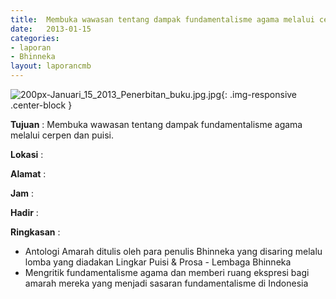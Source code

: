 ```yaml
---	
title: 	Membuka wawasan tentang dampak fundamentalisme agama melalui cerpen dan puisi
date: 	2013-01-15
categories:	
- laporan	
- Bhinneka	
layout: laporancmb	
---	
```

	
![200px-Januari_15_2013_Penerbitan_buku.jpg.jpg](/uploads/200px-Januari_15_2013_Penerbitan_buku.jpg.jpg){: .img-responsive .center-block }	
	
**Tujuan** :	Membuka wawasan tentang dampak fundamentalisme agama melalui cerpen dan puisi.
	
**Lokasi** :	
	
**Alamat** : 	
	
**Jam** :	
	
**Hadir** :	

**Ringkasan** :	
*	Antologi Amarah ditulis oleh para penulis Bhinneka yang disaring melalu lomba yang diadakan Lingkar Puisi & Prosa - Lembaga Bhinneka
*	Mengritik fundamentalisme agama dan memberi ruang ekspresi bagi amarah mereka yang menjadi sasaran fundamentalisme di Indonesia
